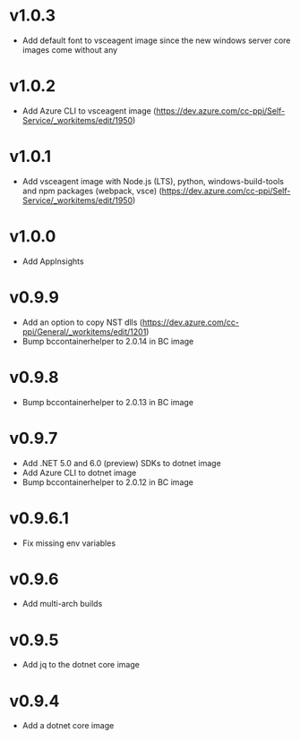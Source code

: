 # v1.0.3

- Add default font to vsceagent image since the new windows server core images come without any

# v1.0.2

- Add Azure CLI to vsceagent image (https://dev.azure.com/cc-ppi/Self-Service/_workitems/edit/1950)

# v1.0.1

- Add vsceagent image with Node.js (LTS), python, windows-build-tools and npm packages (webpack, vsce) (https://dev.azure.com/cc-ppi/Self-Service/_workitems/edit/1950)

# v1.0.0

- Add AppInsights

# v0.9.9

- Add an option to copy NST dlls (https://dev.azure.com/cc-ppi/General/_workitems/edit/1201)
- Bump bccontainerhelper to 2.0.14 in BC image

# v0.9.8

- Bump bccontainerhelper to 2.0.13 in BC image

# v0.9.7

- Add .NET 5.0 and 6.0 (preview) SDKs to dotnet image
- Add Azure CLI to dotnet image
- Bump bccontainerhelper to 2.0.12 in BC image

# v0.9.6.1

- Fix missing env variables

# v0.9.6

- Add multi-arch builds

# v0.9.5

- Add jq to the dotnet core image

# v0.9.4

- Add a dotnet core image
